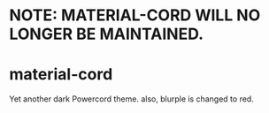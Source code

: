 # NOTE: MATERIAL-CORD WILL NO LONGER BE MAINTAINED.

# material-cord
Yet another dark Powercord theme.
also, blurple is changed to red.


